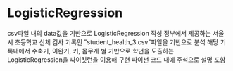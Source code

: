 # LogisticRegression
csv파일 내의 data값을 기반으로 LogisticRegression 작성
정부에서 제공하는 서울시 초등학교 신체 검사 기록인 "student_health_3.csv"파일을 기반으로 분석
해당 기록내에서 수축기, 이완기, 키, 몸무게 별 기반으로 학년을 도출하는 LogisticRegression을 싸이킷런을 이용해 구현
파이썬 코드 내에 주석으로 설명 포함
